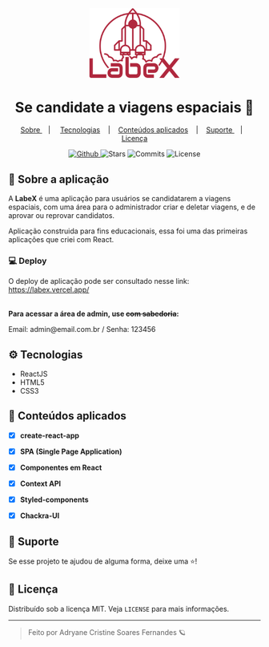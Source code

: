 <div align="center">
  <img src='./src/assets/logoRed.png' width="180px" />
</div>
  
<div align="center">
  <h1>Se candidate a viagens espaciais 🚀</h1>
</div>

<p align="center" >
  <a href="#-sobre-a-aplica%C3%A7%C3%A3o"> Sobre </a> &nbsp;&nbsp;&nbsp;| &nbsp;&nbsp;&nbsp;
  <a href="#-tecnologias">Tecnologias</a> &nbsp;&nbsp;&nbsp;|&nbsp;&nbsp;&nbsp;
  <a href="#-conteúdos-aplicados"> Conteúdos aplicados</a> &nbsp;&nbsp;&nbsp;|&nbsp;&nbsp;&nbsp;
  <a href="#-suporte"> Suporte </a> &nbsp;&nbsp;&nbsp;|&nbsp;&nbsp;&nbsp;
  <a href="#-licen%C3%A7a">Licença</a>
</p>

<p align="center">
  <a href="https://github.com/adryanefernandes" target="_blank">
    <img src="https://img.shields.io/static/v1?label=author&message=adryanefernandes&color=B0283E&labelColor=DD6847" alt="Github"> 
  </a>
  <img src="https://img.shields.io/github/stars/adryanefernandes/Labex?color=B0283E&labelColor=DD6847" alt="Stars">
  <img src="https://img.shields.io/github/last-commit/adryanefernandes/Labex?color=B0283E&labelColor=DD6847" alt="Commits">
  <img src="https://img.shields.io/static/v1?label=license&message=MIT&color=B0283E&labelColor=DD6847" alt="License">
</p>


 ## 📌 Sobre a aplicação
A **LabeX** é uma aplicação para usuários se candidatarem a viagens espaciais, com uma área para o administrador criar e deletar viagens, e de aprovar ou reprovar candidatos. 

Aplicação construida para fins educacionais, essa foi uma das primeiras aplicações que criei com React.

### 💻 Deploy
O deploy de aplicação pode ser consultado nesse link:
https://labex.vercel.app/

<br>
<b> Para acessar a área de admin, use <s>com sabedoria</s>:</b>
<p>Email: admin@email.com.br / Senha: 123456</p>

## ⚙ Tecnologias
- ReactJS
- HTML5
- CSS3

## 📝 Conteúdos aplicados
- [X] **create-react-app**
- [X] **SPA (Single Page Application)**
- [X] **Componentes em React**
- [X] **Context API**
- [X] **Styled-components**
- [X] **Chackra-UI**


## 🥳 Suporte
Se esse projeto te ajudou de alguma forma, deixe uma ⭐️!

## 📝 Licença

Distribuído sob a licença MIT. Veja `LICENSE` para mais informações.

---
<blockquote>
    Feito por Adryane Cristine Soares Fernandes 🪐
</blockquote>
